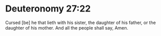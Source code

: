 # Deuteronomy 27:22

Cursed [be] he that lieth with his sister, the daughter of his father, or the daughter of his mother. And all the people shall say, Amen.